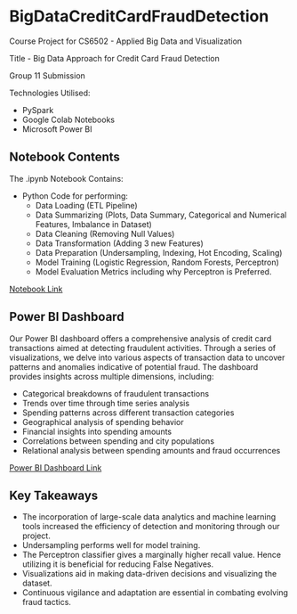 # BigDataCreditCardFraudDetection

Course Project for CS6502 - Applied Big Data and Visualization

Title - Big Data Approach for Credit Card Fraud Detection

Group 11 Submission

Technologies Utilised:
- PySpark
- Google Colab Notebooks
- Microsoft Power BI


## Notebook Contents

The .ipynb Notebook Contains:

- Python Code for performing:
  - Data Loading (ETL Pipeline)
  - Data Summarizing (Plots, Data Summary, Categorical and Numerical Features, Imbalance in Dataset)
  - Data Cleaning (Removing Null Values)
  - Data Transformation (Adding 3 new Features)
  - Data Preparation (Undersampling, Indexing, Hot Encoding, Scaling)
  - Model Training (Logistic Regression, Random Forests, Perceptron)
  - Model Evaluation Metrics including why Perceptron is Preferred. 

[Notebook Link](/Big_Data_Project.ipynb)

## Power BI Dashboard

Our Power BI dashboard offers a comprehensive analysis of credit card transactions aimed at detecting fraudulent activities. Through a series of visualizations, we delve into various aspects of transaction data to uncover patterns and anomalies indicative of potential fraud. The dashboard provides insights across multiple dimensions, including:

- Categorical breakdowns of fraudulent transactions
- Trends over time through time series analysis
- Spending patterns across different transaction categories
- Geographical analysis of spending behavior
- Financial insights into spending amounts
- Correlations between spending and city populations
- Relational analysis between spending amounts and fraud occurrences

[Power BI Dashboard Link](/PowerBIDashboardReadme.md)

## Key Takeaways

- The incorporation of large-scale data analytics and machine learning tools increased the efficiency of detection and monitoring through our project. 
- Undersampling performs well for model training. 
- The Perceptron classifier gives a marginally higher recall value. Hence utilizing it is beneficial for reducing False Negatives. 
- Visualizations aid in making data-driven decisions and visualizing the dataset. 
- Continuous vigilance and adaptation are essential in combating evolving fraud tactics. 
